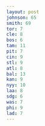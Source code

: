 ```yaml
---
layout: post
johnson: 65
smith: 69
tor: 7
cle: 8
bos: 6
tam: 11
pit: 7
cin: 9
stl: 9
atl: 8
bal: 13
kan: 9
nyy: 10
laa: 8
sdg: 6
was: 7
phi: 9
lad: 7
---
```


